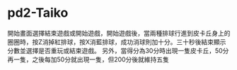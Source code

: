 # pd2-Taiko
開始畫面選擇結束遊戲或開始遊戲，開始遊戲後，當兩種排球行進到皮卡丘身上的圈圈時，按Z消掉紅排球，按X消藍排球，成功消球則加十分。三十秒後結束顯示分數並選擇是否重玩或結束遊戲。
另外，當得分為30分時出現一隻皮卡丘，50分再一隻，之後每加50分就出現一隻，但200分後就維持五隻
